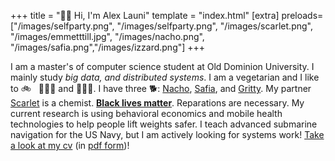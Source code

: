 +++
title = "👋🏻 Hi, I'm Alex Launi"
template = "index.html"
[extra]
preloads=["/images/selfparty.png", "/images/selfparty.png", "/images/scarlet.png", "/images/emmetttill.jpg", "/images/nacho.png", "/images/safia.png","/images/izzard.png"]
+++

I am a master's of computer science student at Old Dominion University.
I mainly study _big data, and distributed systems_.
I am a vegetarian and I like to 🚲 &nbsp; 🏃🏻‍♂️ and 🏋🏻‍♂️.
I have three 🐕: <span class="doglist">
    <a href="#" class="image-rollover" data-filename="nacho.png">Nacho</a>, 
    <a href="#" class="image-rollover" data-filename="safia.png">Safia</a>, and 
    <a href="#" class="image-rollover" data-filename="izzard.png">Gritty</a>.
    My partner <a href="#" class="image-rollover" data-filename="scarlet.png">Scarlet</a> is a chemist. 
**<a href="#" class="image-rollover" data-filename="emmetttill.jpg">Black lives matter</a>**</span>.
Reparations are necessary. My current research is using behavioral economics and mobile
health technologies to help people lift weights safer. I teach advanced submarine navigation for the US Navy,
but I am actively looking for systems work!
[Take a look at my cv](/cv) (in [pdf form](/alexlauni-resume.pdf))!
